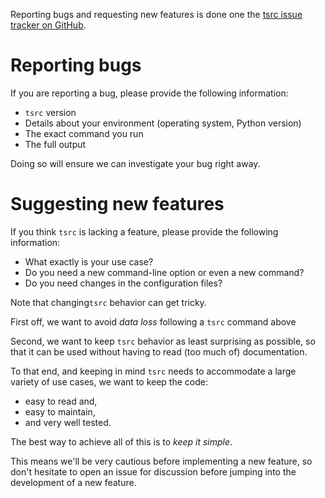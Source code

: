 Reporting bugs and requesting new features is done one the [tsrc issue tracker on GitHub](https://github.com/dmerejkowsky/tsrc/issues).

# Reporting bugs

If you are reporting a bug, please provide the following information:

* `tsrc` version
* Details about your environment (operating system, Python version)
* The exact command you run
* The full output

Doing so will ensure we can investigate your bug right away.


# Suggesting new features

If you think `tsrc` is lacking a feature, please provide the following information:

* What exactly is your use case?
* Do you need a new command-line option or even a new command?
* Do you need changes in the configuration files?

Note that changing`tsrc` behavior can get tricky.

First off, we want to avoid *data loss* following a `tsrc` command above

Second, we want to keep `tsrc` behavior as least surprising as possible, so that
it can be used without having to read (too much of) documentation.

To that end, and keeping in mind `tsrc` needs to accommodate a large
variety of use cases, we want to keep the code:

* easy to read and,
* easy to maintain,
* and very well tested.

The best way to achieve all of this is to *keep it simple*.

This means we'll be very cautious before implementing a new feature, so
don't hesitate to open an issue for discussion before jumping into the
development of a new feature.


